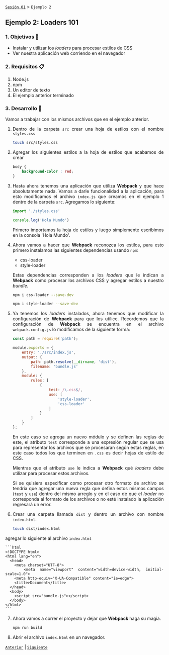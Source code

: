 [`Sesión 01`](../Readme.md) > `Ejemplo 2`

## Ejemplo 2: Loaders 101 

<div style="text-align: justify;">

### 1. Objetivos :dart:

- Instalar y utilizar los *loaders* para procesar estilos de CSS
- Ver nuestra aplicación web corriendo en el navegador

### 2. Requisitos :clipboard:

1. Node.js
2. npm
3. Un editor de texto
4. El ejemplo anterior terminado

### 3. Desarrollo :rocket:

Vamos a trabajar con los mismos archivos que en el ejemplo anterior. 

1. Dentro de la carpeta `src` crear una hoja de estilos con el nombre `styles.css`

    ```bash
    touch src/styles.css
    ```

2. Agregar los siguientes estilos a la hoja de estilos que acabamos de crear

    ```css
    body {
    	background-color : red;
    }
    ```

3. Hasta ahora tenemos una aplicación que utiliza <b>Webpack</b> y que hace absolutamente nada. Vamos a darle funcionalidad a la aplicación, para esto modificamos el archivo `index.js` que creamos en el ejemplo 1 dentro de la carpeta `src`. Agregamos lo siguiente:

    ```javascript
    import './styles.css'

    console.log('Hola Mundo')
    ```

	Primero importamos la hoja de estilos y luego simplemente escribimos en la consola 'Hola Mundo'.

4. Ahora vamos a hacer que <b>Webpack</b> reconozca los estilos, para esto primero instalamos las siguientes dependencias usando `npm`: 
	- css-loader
	- style-loader 

   Estas dependencias corresponden a los *loaders* que le indican a <b>Webpack</b> como procesar los archivos CSS y agregar estilos a nuestro *bundle*.
    ```bash
    npm i css-loader --save-dev

    npm i style-loader --save-dev
    ```
5. Ya tenemos los *loaders* instalados, ahora tenemos que modificar la configuración de <b>Webpack</b> para que los utilice. Recordemos que la configuración de <b>Webpack</b> se encuentra en el archivo `webpack.config.js` lo modificamos de la siguiente forma:

    ```javascript
    const path = require('path');

    module.exports = {
    	entry: './src/index.js',
  		output: {
    		path: path.resolve(__dirname, 'dist'),
    		filename: 'bundle.js'
  		},
  		module: {
    		rules: [
      			{
        			test: /\.css$/,
        			use: [
          				'style-loader',
          				'css-loader'
        			]
      			}
    		]
  		}
	};
    ```
    En este caso se agrega un nuevo módulo y se definen las reglas de este, el atributo `test` corresponde a una expresión regular que se usa para representar los archivos que se procesaran según estas reglas, en este caso todos los que terminen en `.css` es decir hojas de estilo de CSS.

    Mientras que el atributo `use` le indica a <b>Webpack</b> qué *loaders* debe utilizar para procesar estos archivos.

    Si se quisiera especificar como procesar otro formato de archivo se tendría que agregar una nueva regla que defina estos mismos campos (`test` y `use`) dentro del mismo arreglo y en el caso de que el *loader* no corresponda al formato de los archivos o no esté instalado la aplicación regresará un error.

6. Crear una carpeta llamada `dist` y dentro un archivo con nombre `index.html`.

    ```bash
    touch dist/index.html
    ```
  agregar lo siguiente al archivo `index.html`

    ```html
    <!DOCTYPE html>
    <html lang="en">
      <head>
        <meta charset="UTF-8">
        <meta name="viewport" content="width=device-width, initial-scale=1.0">
        <meta http-equiv="X-UA-Compatible" content="ie=edge">
        <title>Document</title>
      </head>
      <body>
        <script src="bundle.js"></script>
      </body>
    </html>
    ```
7. Ahora vamos a correr el proyecto y dejar que <b>Webpack</b> haga su magia.

    ```bash
    npm run build
    ```

8. Abrir el archivo `index.html` en un navegador.

[`Anterior`](../Readme.md#loaders) | [`Siguiente`](../ejemplo-03/Readme.md)

</div>



